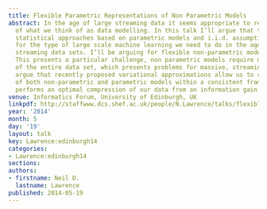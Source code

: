 ```yaml
---
title: Flexible Parametric Representations of Non Parametric Models
abstract: In the age of large streaming data it seems appropriate to revisit the foundations
  of what we think of as data modelling. In this talk I’ll argue that traditional
  statistical approaches based on parametric models and i.i.d. assumptions are inappropriate
  for the type of large scale machine learning we need to do in the age of massive
  streaming data sets. I’ll be arguing for flexible non-parametric models as the answer.
  This presents a particular challenge, non parametric models require data storage
  of the entire data set, which presents problems for massive, streaming data. I’ll
  argue that recently proposed variational approximations allow us to retain the advantages
  of both non-parametric and parametric models within a consistent framework that
  performs an optimal compression of our data from an information gain perspective.
venue: Informatics Forum, University of Edinburgh, UK
linkpdf: http://staffwww.dcs.shef.ac.uk/people/N.Lawrence/talks/flexible_edinburgh14.pdf
year: '2014'
month: 5
day: '19'
layout: talk
key: Lawrence:edinburgh14
categories:
- Lawrence:edinburgh14
sections: 
authors:
- firstname: Neil D.
  lastname: Lawrence
published: 2014-05-19
---
```


